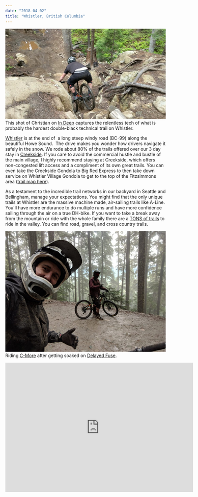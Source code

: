 ```yaml
---
date: "2018-04-02"
title: "Whistler, British Columbia"
---
```


![](image0.jpg)
This shot of Christian on <a href="https://www.trailforks.com/trails/in-deep/">In Deep</a>&nbsp;captures the relentless tech of what is probably the hardest double-black technical trail on Whistler.

<a href="https://www.google.com/maps/place/Whistler+Mountain/@49.9133802,-123.2218417,9.02z/data=!4m5!3m4!1s0x5487225af28c5409:0x276c0edfa7be2148!8m2!3d50.0591666!4d-122.9569443">Whistler</a> is at the end of&nbsp; a long steep windy road (BC-99) along the beautiful Howe Sound.&nbsp; The drive makes you wonder how drivers navigate it safely in the snow. We rode about 80% of the trails offered over our 3 day stay in <a href="http://www.whistlercreeksidevillage.com/">Creekside</a>. If you care to avoid the commercial hustle and bustle of the main village, I highly recommend staying at Creekside, which offers non-congested lift access and a compliment of its own great trails. You can even take the Creekside Gondola to Big Red Express to then take down service on Whistler Village Gondola to get to the top of the Fitzsimmons area (<a href="https://www.whistlerblackcomb.com/the-mountain/about-the-mountain/trail-maps.aspx">trail map here</a>).

As a testament to the incredible trail networks in our backyard in Seattle and Bellingham, manage your expectations. You might find that the only unique trails at Whistler are the massive machine made, air-sailing trails like A-Line. You'll have more endurance to do multiple runs and have more confidence sailing through the air on a true DH-bike.&nbsp;If you want to take a break away from the mountain or ride with the whole family there are a <a href="https://www.trailforks.com/region/whistler/?lat=50.132601&amp;lon=-122.978085&amp;z=13&amp;m=trailforks">TONS of trails</a> to ride in the valley. You can find road, gravel, and cross country trails.

![](image1.jpg)
Riding <a href="https://www.trailforks.com/trails/crank-it-more/">C-More</a>&nbsp;after getting soaked on <a href="https://www.trailforks.com/trails/delayed-fuse/">Delayed Fuse</a>.</p>

<center><iframe src="https://www.strava.com/activities/1672873175/embed/b0172fad37b2c66df9f9b3367044230e4d239d9e" width="590" height="405" frameborder="0" scrolling="no"></iframe></center>